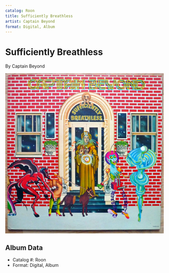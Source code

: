 ```yaml
---
catalog: Roon
title: Sufficiently Breathless
artist: Captain Beyond
format: Digital, Album
---
```


# Sufficiently Breathless

By Captain Beyond

![](../../assets/albumcovers/Captain_Beyond-Sufficiently_Breathless.png)

## Album Data

- Catalog #: Roon
- Format: Digital, Album

